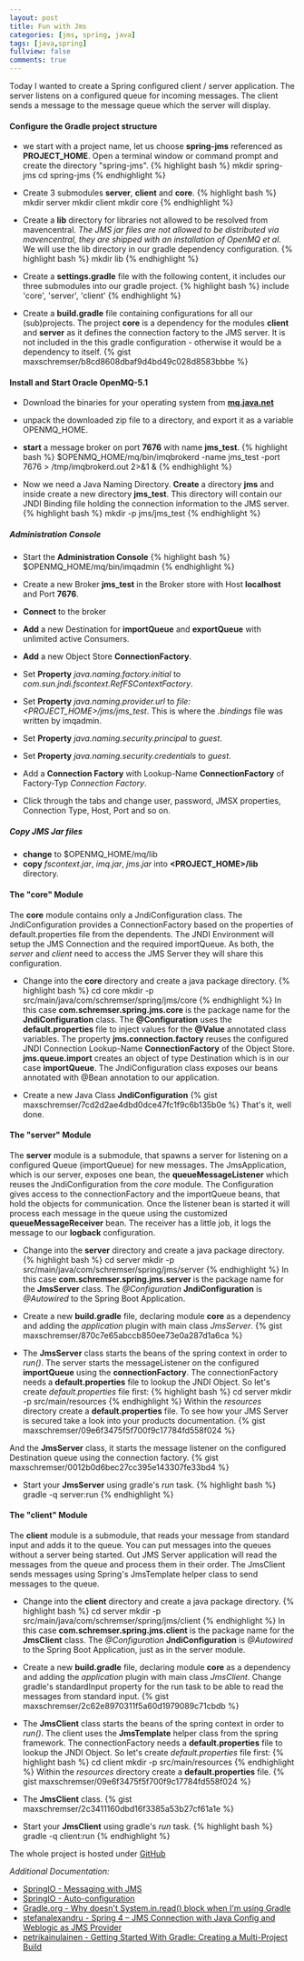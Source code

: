 ```yaml
---
layout: post
title: Fun with Jms
categories: [jms, spring, java]
tags: [java,spring]
fullview: false
comments: true
---
```


Today I wanted to create a Spring configured client / server application. The server listens on a configured queue for 
incoming messages. The client sends a message to the message queue which the server will display.
 
 
 
 
 
 
 
 
 
 
#### Configure the **Gradle** project structure
- we start with a project name, let us choose **spring-jms** referenced as **PROJECT_HOME**. Open a terminal window or command prompt and create the directory "spring-jms". 
{% highlight bash %}
mkdir spring-jms
cd spring-jms
{% endhighlight %}

- Create 3 submodules **server**, **client** and **core**.
{% highlight bash %}
mkdir server
mkdir client
mkdir core
{% endhighlight %}

- Create a **lib** directory for libraries not allowed to be resolved from mavencentral. *The JMS jar files are not allowed 
to be distributed via mavencentral, they are shipped with an installation of OpenMQ et al*. We will use the lib directory
in our gradle dependency configuration.
{% highlight bash %}
mkdir lib
{% endhighlight %}

- Create a **settings.gradle** file with the following content, it includes our three submodules into our gradle project.
{% highlight bash %}
include 'core', 'server', 'client'
{% endhighlight %}

- Create a **build.gradle** file containing configurations for all our (sub)projects. The project **core** is a dependency 
for the modules **client** and **server** as it defines the connection factory to the JMS server. It is not included in the
this gradle configuration - otherwise it would be a dependency to itself.
{% gist maxschremser/b8cd8608dbaf9d4bd49c028d8583bbbe %}












#### Install and Start **Oracle OpenMQ-5.1**
- Download the binaries for your operating system from [**mq.java.net**](https://mq.java.net/downloads/index.html)
- unpack the downloaded zip file to a directory, and export it as a variable OPENMQ_HOME.
- **start** a message broker on port **7676** with name **jms_test**.
{% highlight bash %}
$OPENMQ_HOME/mq/bin/imqbrokerd -name jms_test -port 7676 > /tmp/imqbrokerd.out 2>&1 &
{% endhighlight %}

- Now we need a Java Naming Directory. **Create** a directory **jms** and inside create a new directory **jms_test**. This
directory will contain our JNDI Binding file holding the connection information to the JMS server. 
{% highlight bash %}
mkdir -p jms/jms_test
{% endhighlight %}

##### Administration Console
- Start the **Administration Console** 
{% highlight bash %}
$OPENMQ_HOME/mq/bin/imqadmin
{% endhighlight %}

- Create a new Broker **jms_test** in the Broker store with Host **localhost** and Port **7676**. 
- **Connect** to the broker
- **Add** a new Destination for **importQueue** and **exportQueue** with unlimited active Consumers.
- **Add** a new Object Store **ConnectionFactory**.
- Set **Property** *java.naming.factory.initial* to *com.sun.jndi.fscontext.RefFSContextFactory*.
- Set **Property** *java.naming.provider.url* to *file:&lt;PROJECT_HOME&gt;/jms/jms_test*.
  This is where the *.bindings* file was written by imqadmin.
- Set **Property** *java.naming.security.principal* to *guest*.
- Set **Property** *java.naming.security.credentials* to *guest*.
- Add a **Connection Factory** with Lookup-Name **ConnectionFactory** of Factory-Typ *Connection Factory*.
- Click through the tabs and change user, password, JMSX properties, Connection Type, Host, Port and so on.

##### Copy JMS Jar files
- **change** to $OPENMQ_HOME/mq/lib
- **copy** *fscontext.jar*, *imq.jar*, *jms.jar* into **&lt;PROJECT_HOME&gt;/lib** directory.












#### The "core" Module
The **core** module contains only a JndiConfiguration class.
The JndiConfiguration provides a ConnectionFactory based on the properties of default.properties file from the dependents.
The JNDI Environment will setup the JMS Connection and the required importQueue. As both, the *server* and *client* 
need to access the JMS Server they will share this configuration.

- Change into the **core** directory and create a java package directory.
{% highlight bash %}
cd core
mkdir -p src/main/java/com/schremser/spring/jms/core
{% endhighlight %}
In this case **com.schremser.spring.jms.core** is the package name for the **JndiConfiguration** class. The **@Configuration**
uses the **default.properties** file to inject values for the **@Value** annotated class variables. The property 
 **jms.connection.factory** reuses the configured JNDI Connection Lookup-Name **ConnectionFactory** of the Object Store.
 **jms.queue.import** creates an object of type Destination which is in our case **importQueue**.
The JndiConfiguration class exposes our beans annotated with @Bean annotation to our application.

- Create a new Java Class **JndiConfiguration**
{% gist maxschremser/7cd2d2ae4dbd0dce47fc1f9c6b135b0e %}
That's it, well done.






#### The "server" Module
The **server** module is a submodule, that spawns a server for listening on a configured Queue (importQueue) for new 
messages. The JmsApplication, which is our server, exposes one bean, the **queueMessageListener** which reuses the 
JndiConfiguration from the *core* module. The Configuration gives access to the connectionFactory and the importQueue beans,
that hold the objects for communication. Once the listener bean is started it will process each message in the queue 
using the customized **queueMessageReceiver** bean. The receiver has a little job, it logs the message to our **logback** configuration.

- Change into the **server** directory and create a java package directory.
{% highlight bash %}
cd server
mkdir -p src/main/java/com/schremser/spring/jms/server
{% endhighlight %}
In this case **com.schremser.spring.jms.server** is the package name for the **JmsServer** class. The *@Configuration* **JndiConfiguration**
is *@Autowired* to the Spring Boot Application. 
 
- Create a new **build.gradle** file, declaring module **core** as a dependency and adding the *application* plugin with
 main class *JmsServer*.
 {% gist maxschremser/870c7e65abccb850ee73e0a287d1a6ca %}

- The **JmsServer** class starts the beans of the spring context in order to *run()*. The server starts the messageListener
on the configured **importQueue** using the **connectionFactory**.
The connectionFactory needs a **default.properties** file to lookup the JNDI Object. So let's create *default.properties* 
file first:
{% highlight bash %}
cd server
mkdir -p src/main/resources
{% endhighlight %}
Within the *resources* directory create a **default.properties** file. To see how your JMS Server is secured take a look
into your products documentation.
{% gist maxschremser/09e6f3475f5f700f9c17784fd558f024 %}

And the **JmsServer** class, it starts the message listener on the configured Destination queue using the connection factory.
{% gist maxschremser/0012b0d6bec27cc395e143307fe33bd4 %}

- Start your **JmsServer** using gradle's *run* task. 
{% highlight bash %}
gradle -q server:run
{% endhighlight %}












#### The "client" Module
The **client** module is a submodule, that reads your message from standard input and adds it to the queue. You can put
messages into the queues without a server being started. Out JMS Server application will read the messages from the queue 
and process them in their order. The JmsClient sends messages using Spring's JmsTemplate helper class to send messages to 
the queue.

- Change into the **client** directory and create a java package directory.
{% highlight bash %}
cd server
mkdir -p src/main/java/com/schremser/spring/jms/client
{% endhighlight %}
In this case **com.schremser.spring.jms.client** is the package name for the **JmsClient** class. The *@Configuration* **JndiConfiguration**
is *@Autowired* to the Spring Boot Application, just as in the server module.
 
- Create a new **build.gradle** file, declaring module **core** as a dependency and adding the *application* plugin with
 main class *JmsClient*. Change gradle's standardInput property for the run task to be able to read the messages from standard 
 input.
 {% gist maxschremser/2c62e8970311f5a60d1979089c71cbdb %}

- The **JmsClient** class starts the beans of the spring context in order to *run()*. The client uses the **JmsTemplate**
helper class from the spring framework. The connectionFactory needs a **default.properties** file to lookup the JNDI Object. 
So let's create *default.properties* file first:
{% highlight bash %}
cd client
mkdir -p src/main/resources
{% endhighlight %}
Within the *resources* directory create a **default.properties** file. 
{% gist maxschremser/09e6f3475f5f700f9c17784fd558f024 %}

- The **JmsClient** class.
{% gist maxschremser/2c3411160dbd16f3385a53b27cf61a1e %}


- Start your **JmsClient** using gradle's *run* task. 
{% highlight bash %}
gradle -q client:run
{% endhighlight %}








 

The whole project is hosted under [GitHub](https://github.com/maxschremser/spring-jms)

*Additional Documentation:*

- [SpringIO - Messaging with JMS](https://spring.io/guides/gs/messaging-jms/)
- [SpringIO - Auto-configuration](https://docs.spring.io/spring-boot/docs/current/reference/html/using-boot-auto-configuration.html)
- [Gradle.org - Why doesn't System.in.read() block when I'm using Gradle](https://discuss.gradle.org/t/why-doesnt-system-in-read-block-when-im-using-gradle/3308)
- [stefanalexandru - Spring 4 – JMS Connection with Java Config and Weblogic as JMS Provider](http://www.stefanalexandru.com/java/spring-4-jms-connection-with-java-config-and-weblogic-as-jms-provider)
- [petrikainulainen - Getting Started With Gradle: Creating a Multi-Project Build](http://www.petrikainulainen.net/programming/gradle/getting-started-with-gradle-creating-a-multi-project-build/)